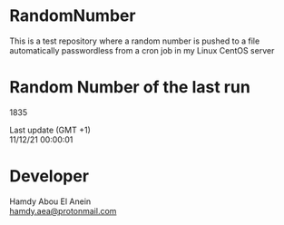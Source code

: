 # RandomNumber    
This is a test repository where a random number is pushed to a file automatically passwordless from a cron job in my Linux CentOS server    
# Random Number of the last run   
1835
      
Last update (GMT +1)    
11/12/21 00:00:01
# Developer    
Hamdy Abou El Anein   
hamdy.aea@protonmail.com

